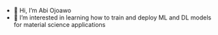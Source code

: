 - 👋 Hi, I’m Abi Ojoawo
- 👀 I’m interested in learning how to train and deploy ML and DL models for material science applications
  

<!---
aiojoawo/aiojoawo is a ✨ special ✨ repository because its `README.md` (this file) appears on your GitHub profile.
You can click the Preview link to take a look at your changes.
--->
